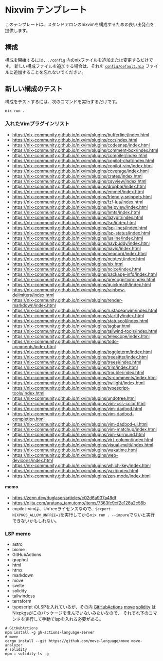 # Nixvim テンプレート

このテンプレートは、スタンドアロンのnixvimを構成するための良い出発点を提供します。

## 構成

構成を開始するには、`./config` 内のnixファイルを追加または変更するだけです。
新しい構成ファイルを追加する場合は、それを [`config/default.nix`](./config/default.nix) ファイルに追加することを忘れないでください。

## 新しい構成のテスト

構成をテストするには、次のコマンドを実行するだけです。

```
nix run .
```

### 入れたVimプラグインリスト
- https://nix-community.github.io/nixvim/plugins/bufferline/index.html
- https://nix-community.github.io/nixvim/plugins/ccc/index.html
- https://nix-community.github.io/nixvim/plugins/codesnap/index.html
- https://nix-community.github.io/nixvim/plugins/comment-box/index.html
- https://nix-community.github.io/nixvim/plugins/compiler/index.html
- https://nix-community.github.io/nixvim/plugins/copilot-chat/index.html
- https://nix-community.github.io/nixvim/plugins/copilot-vim/index.html
- https://nix-community.github.io/nixvim/plugins/coverage/index.html
- https://nix-community.github.io/nixvim/plugins/crates/index.html
- https://nix-community.github.io/nixvim/plugins/csvview/index.html
- https://nix-community.github.io/nixvim/plugins/dropbar/index.html
- https://nix-community.github.io/nixvim/plugins/emmet/index.html
- https://nix-community.github.io/nixvim/plugins/friendly-snippets.html
- https://nix-community.github.io/nixvim/plugins/fzf-lua/index.html
- https://nix-community.github.io/nixvim/plugins/helpview/index.html
- https://nix-community.github.io/nixvim/plugins/hmts/index.html
- https://nix-community.github.io/nixvim/plugins/lazygit/index.html
- https://nix-community.github.io/nixvim/plugins/lsp/index.html
- https://nix-community.github.io/nixvim/plugins/lsp-lines/index.html
- https://nix-community.github.io/nixvim/plugins/lsp-status/index.html
- https://nix-community.github.io/nixvim/plugins/lualine/index.html
- https://nix-community.github.io/nixvim/plugins/navbuddy/index.html
- https://nix-community.github.io/nixvim/plugins/navic/index.html
- https://nix-community.github.io/nixvim/plugins/neocord/index.html
- https://nix-community.github.io/nixvim/plugins/neotest/index.html
- https://nix-community.github.io/nixvim/plugins/nix.html
- https://nix-community.github.io/nixvim/plugins/noice/index.html
- https://nix-community.github.io/nixvim/plugins/package-info/index.html
- https://nix-community.github.io/nixvim/plugins/precognition/index.html
- https://nix-community.github.io/nixvim/plugins/quickmath/index.html
- https://nix-community.github.io/nixvim/plugins/rainbow-delimiters/index.html
- https://nix-community.github.io/nixvim/plugins/render-markdown/index.html
- https://nix-community.github.io/nixvim/plugins/rustaceanvim/index.html
- https://nix-community.github.io/nixvim/plugins/startify/index.html
- https://nix-community.github.io/nixvim/plugins/statuscol/index.html
- https://nix-community.github.io/nixvim/plugins/tagbar.html
- https://nix-community.github.io/nixvim/plugins/tailwind-tools/index.html
- https://nix-community.github.io/nixvim/plugins/telescope/index.html
- https://nix-community.github.io/nixvim/plugins/todo-comments/index.html
- https://nix-community.github.io/nixvim/plugins/toggleterm/index.html
- https://nix-community.github.io/nixvim/plugins/treesitter/index.html
- https://nix-community.github.io/nixvim/plugins/treesj/index.html
- https://nix-community.github.io/nixvim/plugins/trim/index.html
- https://nix-community.github.io/nixvim/plugins/trouble/index.html
- https://nix-community.github.io/nixvim/plugins/ts-comments/index.html
- https://nix-community.github.io/nixvim/plugins/twilight/index.html
- https://nix-community.github.io/nixvim/plugins/typescript-tools/index.html
- https://nix-community.github.io/nixvim/plugins/undotree.html
- https://nix-community.github.io/nixvim/plugins/vim-css-color.html
- https://nix-community.github.io/nixvim/plugins/vim-dadbod.html
- https://nix-community.github.io/nixvim/plugins/vim-dadbod-completion.html
- https://nix-community.github.io/nixvim/plugins/vim-dadbod-ui.html
- https://nix-community.github.io/nixvim/plugins/vim-matchup/index.html
- https://nix-community.github.io/nixvim/plugins/vim-surround.html
- https://nix-community.github.io/nixvim/plugins/virt-column/index.html
- https://nix-community.github.io/nixvim/plugins/visual-multi/index.html
- https://nix-community.github.io/nixvim/plugins/wakatime.html
- https://nix-community.github.io/nixvim/plugins/web-devicons/index.html
- https://nix-community.github.io/nixvim/plugins/which-key/index.html
- https://nix-community.github.io/nixvim/plugins/yazi/index.html
- https://nix-community.github.io/nixvim/plugins/zen-mode/index.html

#### memo
- https://zenn.dev/duglaser/articles/c02d6a937a48df
- https://qiita.com/aratana_tamutomo/items/7363fc9cf2e128a2c56b
- copilot-vimは、Unfreeライセンスなので、`$export NIXPKGS_ALLOW_UNFREE=1`を実行してから`nix run . --impure`でないと実行できないかもしれない。

### LSP memo
- astro
- biome
- GitHubActions
- graphql
- html
- htmx
- markdown
- move
- svelte
- solidity
- tailwindcss
- terraform
- typescript
のLSPを入れているが、その内
[GitHubActions](https://nix-community.github.io/nixvim/plugins/lsp/servers/gh_actions_ls/index.html)
[move](https://nix-community.github.io/nixvim/plugins/lsp/servers/move_analyzer/index.html)
[solidity](https://nix-community.github.io/nixvim/plugins/lsp/servers/solidity/index.html)
はNixpkgsがこのパッケージを含んでいないみたいなので、
それぞれ下のコマンドを実行して手動でlspを入れる必要がある。
```
# GitHubActions
npm install -g gh-actions-language-server
# move
cargo install --git https://github.com/move-language/move move-analyzer
# solidity
npm i solidity-ls -g
```